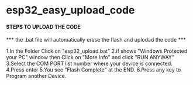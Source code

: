 # esp32_easy_upload_code

#### STEPS TO UPLOAD THE CODE ####
*** the .bat file will automatically erase the flash and uplodad the code ***

1.In the Folder Click on "esp32_upload.bat"
2.if shows "Windows Protected your PC" window then Click on "More Info" and click "RUN ANYWAY"
3.Select the COM PORT list number where your device is connected.
4.Press enter
5.You see "Flash Complete" at the END.
6.Press any key to Program another Device.
